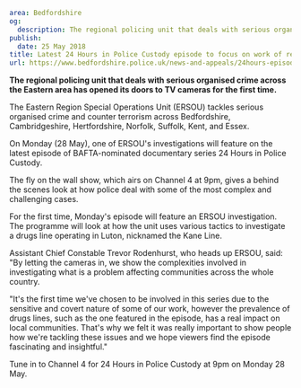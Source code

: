 ```yaml
area: Bedfordshire
og:
  description: The regional policing unit that deals with serious organised crime across the Eastern area has opened its doors to TV cameras for the first time.
publish:
  date: 25 May 2018
title: Latest 24 Hours in Police Custody episode to focus on work of regional unit
url: https://www.bedfordshire.police.uk/news-and-appeals/24hours-episode-ersou-may2018
```

**The regional policing unit that deals with serious organised crime across the Eastern area has opened its doors to TV cameras for the first time.**

The Eastern Region Special Operations Unit (ERSOU) tackles serious organised crime and counter terrorism across Bedfordshire, Cambridgeshire, Hertfordshire, Norfolk, Suffolk, Kent, and Essex.

On Monday (28 May), one of ERSOU's investigations will feature on the latest episode of BAFTA-nominated documentary series 24 Hours in Police Custody.

The fly on the wall show, which airs on Channel 4 at 9pm, gives a behind the scenes look at how police deal with some of the most complex and challenging cases.

For the first time, Monday's episode will feature an ERSOU investigation. The programme will look at how the unit uses various tactics to investigate a drugs line operating in Luton, nicknamed the Kane Line.

Assistant Chief Constable Trevor Rodenhurst, who heads up ERSOU, said: "By letting the cameras in, we show the complexities involved in investigating what is a problem affecting communities across the whole country.

"It's the first time we've chosen to be involved in this series due to the sensitive and covert nature of some of our work, however the prevalence of drugs lines, such as the one featured in the episode, has a real impact on local communities. That's why we felt it was really important to show people how we're tackling these issues and we hope viewers find the episode fascinating and insightful."

Tune in to Channel 4 for 24 Hours in Police Custody at 9pm on Monday 28 May.
